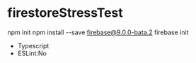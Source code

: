 # firestoreStressTest

npm init
npm install --save firebase@9.0.0-bata.2
firebase init
- Typescript
- ESLint:No

